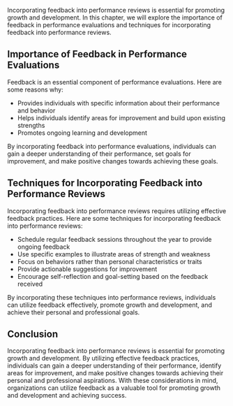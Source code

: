 
Incorporating feedback into performance reviews is essential for promoting growth and development. In this chapter, we will explore the importance of feedback in performance evaluations and techniques for incorporating feedback into performance reviews.

Importance of Feedback in Performance Evaluations
-------------------------------------------------

Feedback is an essential component of performance evaluations. Here are some reasons why:

* Provides individuals with specific information about their performance and behavior
* Helps individuals identify areas for improvement and build upon existing strengths
* Promotes ongoing learning and development

By incorporating feedback into performance evaluations, individuals can gain a deeper understanding of their performance, set goals for improvement, and make positive changes towards achieving these goals.

Techniques for Incorporating Feedback into Performance Reviews
--------------------------------------------------------------

Incorporating feedback into performance reviews requires utilizing effective feedback practices. Here are some techniques for incorporating feedback into performance reviews:

* Schedule regular feedback sessions throughout the year to provide ongoing feedback
* Use specific examples to illustrate areas of strength and weakness
* Focus on behaviors rather than personal characteristics or traits
* Provide actionable suggestions for improvement
* Encourage self-reflection and goal-setting based on the feedback received

By incorporating these techniques into performance reviews, individuals can utilize feedback effectively, promote growth and development, and achieve their personal and professional goals.

Conclusion
----------

Incorporating feedback into performance reviews is essential for promoting growth and development. By utilizing effective feedback practices, individuals can gain a deeper understanding of their performance, identify areas for improvement, and make positive changes towards achieving their personal and professional aspirations. With these considerations in mind, organizations can utilize feedback as a valuable tool for promoting growth and development and achieving success.
